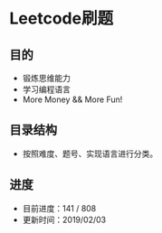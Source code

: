 # Leetcode刷题

## 目的
* 锻炼思维能力
* 学习编程语言
* More Money && More Fun!

## 目录结构
* 按照难度、题号、实现语言进行分类。

## 进度
* 目前进度：141 / 808
* 更新时间：2019/02/03



